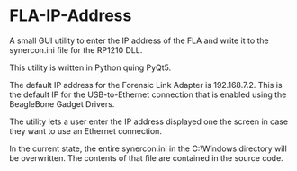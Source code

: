 # FLA-IP-Address
A small GUI utility to enter the IP address of the FLA and write it to the synercon.ini file for the RP1210 DLL.

This utility is written in Python quing PyQt5.

The default IP address for the Forensic Link Adapter is 192.168.7.2. This is the default IP for the USB-to-Ethernet connection that is enabled using the BeagleBone Gadget Drivers. 

The utility lets a user enter the IP address displayed one the screen in case they want to use an Ethernet connection. 

In the current state, the entire synercon.ini in the C:\Windows directory will be overwritten. The contents of that file are contained in the source code.


